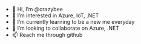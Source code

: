 - 👋 Hi, I’m @crazybee
- 👀 I’m interested in Azure, IoT, .NET
- 🌱 I’m currently learning to be a new me everyday
- 💞️ I’m looking to collaborate on Azure, .NET
- 📫 Reach me through github


